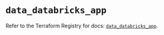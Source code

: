 # `data_databricks_app`

Refer to the Terraform Registry for docs: [`data_databricks_app`](https://registry.terraform.io/providers/databricks/databricks/1.71.0/docs/data-sources/app).
